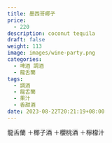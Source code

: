 ```yaml
---
title: 墨西哥椰子
price:
  - 220
description: coconut tequila
draft: false
weight: 113
image: images/wine-party.png
categories:
  - 啤酒 調酒
  - 龍舌蘭
tags:
  - 調酒
  - 龍舌蘭
  - 果汁
  - 香甜酒
date: 2023-08-22T20:21:19+08:00
---
```

 龍舌蘭 ＋椰子酒 ＋櫻桃酒 ＋檸檬汁